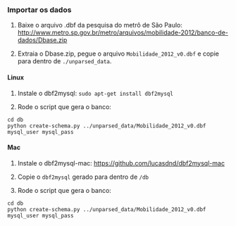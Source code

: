 ### Importar os dados

1. Baixe o arquivo .dbf da pesquisa do metrô de São Paulo: http://www.metro.sp.gov.br/metro/arquivos/mobilidade-2012/banco-de-dados/Dbase.zip

1. Extraia o Dbase.zip, pegue o arquivo `Mobilidade_2012_v0.dbf` e copie para dentro de `./unparsed_data`.

#### Linux

1. Instale o dbf2mysql: `sudo apt-get install dbf2mysql`

1. Rode o script que gera o banco:
  ```
  cd db
  python create-schema.py ../unparsed_data/Mobilidade_2012_v0.dbf mysql_user mysql_pass
  ```

#### Mac

1. Instale o dbf2mysql-mac: https://github.com/lucasdnd/dbf2mysql-mac

1. Copie o `dbf2mysql` gerado para dentro de `/db`

1. Rode o script que gera o banco:
  ```
  cd db
  python create-schema.py ../unparsed_data/Mobilidade_2012_v0.dbf mysql_user mysql_pass
  ```
